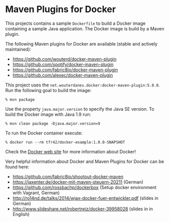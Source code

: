 # Maven Plugins for Docker

This projects contains a sample ```Dockerfile``` to build a Docker image containing a sample Java application.
The Docker image is build by a Maven plugin.

The following Maven plugins for Docker are available (stable and actively maintained):
 * https://github.com/wouterd/docker-maven-plugin 
 * https://github.com/spotify/docker-maven-plugin
 * https://github.com/fabric8io/docker-maven-plugin
 * https://github.com/alexec/docker-maven-plugin 

This project uses the ```net.wouterdanes.docker:docker-maven-plugin:5.0.0```. Run the following goal to build the image:

    % mvn package
    
Use the property ```java.major.version``` to specify the Java SE version. To build the Docker image with Java 1.9 run:
    
    % mvn clean package -Djava.major.version=9

To run the Docker container execute:
    
    % docker run --rm tfr42/docker-example:1.0.0-SNAPSHOT 

Check the [Docker web site](https://www.docker.com/) for more information about Docker! 

Very helpful information about Docker and Maven Plugins for Docker can be found here:
 * https://github.com/fabric8io/shootout-docker-maven
 * https://jaxenter.de/docker-mit-maven-steuern-20211 (German)
 * https://github.com/rossbachp/dockerbox (Setup docker environment with Vagrant, German)
 * http://ro14nd.de/talks/2014/wjax-docker-fuer-entwickler.pdf (slides in German)
 * http://www.slideshare.net/robertreiz/docker-39958028 (slides in in English)
